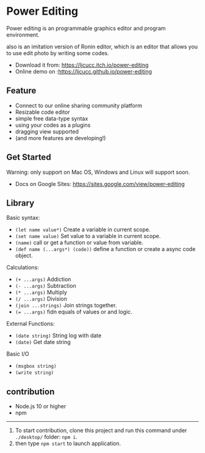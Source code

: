 # Power Editing
Power editing is an programmable graphics editor and program environment. 

also is an imitation version of Ronin editor, which is an editor that allows you to use edit photo by writing some codes.

* Download it from: https://ljcucc.itch.io/power-editing
* Online demo on :https://ljcucc.github.io/power-editing

## Feature
* Connect to our online sharing community platform
* Resizable code editor
* simple free data-type syntax
* using your codes as a plugins
* dragging view supported
* (and more features are developing!)

## Get Started 
Warning: only support on Mac OS, Windows and Linux will support soon.
* Docs on Google Sites: https://sites.google.com/view/power-editing

## Library
Basic syntax:
* `(let name value*)` Create a variable in current scope.
* `(set name value)` Set value to a variable in current scope.
* `(name)` call or get a function or value from variable.
* `(def name (...args*) (code))` define a function or create a async code object.

Calculations:
* `(+ ...args)` Addiction
* `(- ...args)` Subtraction
* `(* ...args)` Multiply
* `(/ ...args)` Division
* `(join ...strings)` Join strings together.
* `(= ...args)` fidn equals of values or and logic.

External Functions:
* `(date string)` String log with date
* `(date)` Get date string

Basic I/O
* `(msgbox string)`
* `(write string)`


## contribution
* Node.js 10 or higher
* npm
---
1. To start contribution, clone this project and run this command under `./desktop/` folder: `npm i`.
2. then type `npm start` to launch  application.
